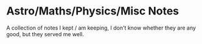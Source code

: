 # Astro/Maths/Physics/Misc Notes
A collection of notes I kept / am keeping, I don't know whether they are any good, but they served me well.
